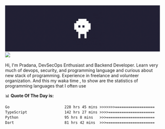![banner](.github/banner.gif)
<img src="https://user-images.githubusercontent.com/73097560/115834477-dbab4500-a447-11eb-908a-139a6edaec5c.gif"></p>

Hi, I'm Pradana, DevSecOps Enthusiast and Backend Developer. Learn very much of devops, security, and programming language and curious about new stack of programming. Experience in freelance and volunteer organization. And this my waka time , to show are the statistics of programming languages that I often use

📊 **Quote Of The Day is:**
<!--START_SECTION:waka-->

```txt
Go                         228 hrs 45 mins >>>>>>>==================   28.32 %
TypeScript                 142 hrs 27 mins >>>>=====================   17.63 %
Python                     95 hrs 8 mins   >>>======================   11.78 %
Dart                       81 hrs 42 mins  >>>======================   10.11 %
```

<!--END_SECTION:waka-->

